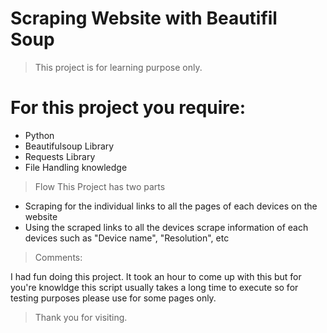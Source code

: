 # Scraping Website with Beautifil Soup 
> This project is for learning purpose only.

# For this project you require:
- Python
- Beautifulsoup Library
- Requests Library
- File Handling knowledge

> Flow
This Project has two parts
- Scraping for the individual links to all the pages of each devices on the website
- Using the scraped links to all the devices scrape information of each devices such as "Device name", "Resolution", etc

> Comments:
<p> I had fun doing this project. It took an hour to come up with this but for you're knowldge this script usually takes a long time to execute so for testing purposes
  please use for some pages only.</p> 
  
> Thank you for visiting.
